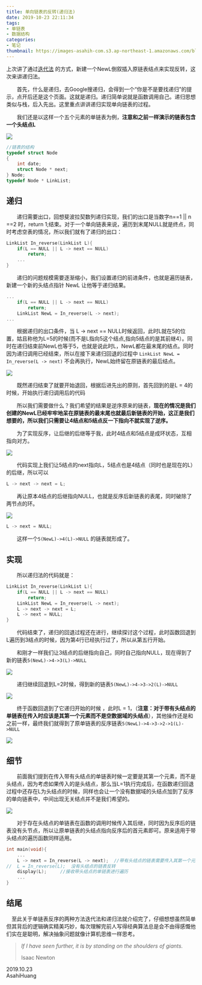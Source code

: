 ```yaml
---
title: 单向链表的反转(递归法)
date: 2019-10-23 22:11:34
tags:
- 单链表
- 数据结构
categories:
- 笔记
thumbnail: https://images-asahih-com.s3.ap-northeast-1.amazonaws.com/blog/2020/04/04/head01.jpg
---
```


上次讲了通过[迭代法]( [https://blog.asahih.com/单向链表的反转//) 的方式，新建一个NewL倒叙插入原链表结点来实现反转，这次来讲递归法。

<!--more-->

&emsp;&emsp;首先，什么是递归，去Google搜递归，会得到一个“你是不是要找递归”的提示，点开后还是这个页面。这就是递归。递归简单说就是函数调用自己。递归思想类似与栈，后入先出。这里重点讲讲递归实现单向链表的过程。

&emsp;&emsp;我们还是以这样一个五个元素的单链表为例，**注意和之前一样演示的链表包含一个头结点L**

![](https://images-asahih-com.s3.ap-northeast-1.amazonaws.com/blog/2020/04/05/1.png)

```c
//链表的结构
typedef struct Node
{
    int date;
    struct Node * next;
} Node;
typedef Node * LinkList;
```

## 递归

&emsp;&emsp;递归需要出口，回想斐波拉契数列递归实现，我们的出口是当数字n==1 || n ==2 时，return 1;结束。对于一个单向链表来说，遍历到末尾NULL就是终点，同时考虑空表的情况，所以我们就有了递归的出口：

```c
LinkList In_reverse(LinkList L){
    if(L == NULL || L -> next == NULL)
        return;
    ...
}
```

&emsp;&emsp;递归的问题规模需要逐渐缩小，我们设置递归的前进条件，也就是遍历链表，新建一个新的头结点指针 NewL 让他等于递归结果。

```c
...
    if(L == NULL || L -> next == NULL)
        return;
	LinkList NewL = In_reverse(L -> next);
...
```

&emsp;&emsp;根据递归的出口条件，当 L -> next == NULL时候返回，此时L就在5的位置，姑且称他为L=5的时候(而不是L指向5这个结点,指向5结点的是其前继4）。同时在递归结束前NewL也等于5，也就是说此时L，NewL都在最末尾的结点。同时因为递归调用已经结束，所以在接下来递归回退的过程中 `LinkList NewL = In_reverse(L -> next)` 不会再执行，NewL始终留在原链表的最后结点。

![](https://images-asahih-com.s3.ap-northeast-1.amazonaws.com/blog/2020/04/05/2.png)

&emsp;&emsp;既然递归结束了就要开始退回，根据后进先出的原则，首先回到的是L = 4的时候，开始执行递归调用后的代码

&emsp;&emsp;所以我们需要做什么？我们希望的结果是逆序原来的链表，**现在的情况是我们创建的NewL已经牢牢地呆在原链表的最末尾也就最后新链表的开始，这正是我们想要的，所以我们只需要让4结点和5结点反一下指向不就实现了逆序。**

&emsp;&emsp;为了实现反序，让后继的后继等于我，此时4结点和5结点是成环状态，互相指向对方。

![](https://images-asahih-com.s3.ap-northeast-1.amazonaws.com/blog/2020/04/05/3.png)

&emsp;&emsp;代码实现上我们让5结点的next指向L，5结点也是4结点（同时也是现在的L）的后继，所以可以

```c
L -> next -> next = L;
```

&emsp;&emsp;再让原本4结点的后继指向NULL，也就是反序后新链表的表尾，同时破除了两节点的环。

![](https://images-asahih-com.s3.ap-northeast-1.amazonaws.com/blog/2020/04/05/4.png)

```c
L -> next = NULL;
```

&emsp;&emsp;这样一个`5(NewL)->4(L)->NULL` 的链表就形成了。

## 实现

&emsp;&emsp;所以递归法的代码就是：

```c
LinkList In_reverse(LinkList L){
    if(L == NULL || L -> next == NULL)
        return;
    LinkList NewL = In_reverse(L -> next);
    L -> next -> next = L;
    L -> next = NULL;
}
```

&emsp;&emsp;代码结束了，递归的回退过程还在进行，继续探讨这个过程，此时函数回退到L遍历到3结点的时候，因为第4行已经执行过了，所以从第五行开始。

&emsp;&emsp;和刚才一样我们让3结点的后继指向自己，同时自己指向NULL，现在得到了新的链表`5(NewL)->4->3(L)->NULL`

![](https://images-asahih-com.s3.ap-northeast-1.amazonaws.com/blog/2020/04/05/5.png)

&emsp;&emsp;递归继续回退到L=2时候，得到新的链表`5(NewL)->4->3->2(L)->NULL`

![](https://images-asahih-com.s3.ap-northeast-1.amazonaws.com/blog/2020/04/05/6.png)

&emsp;&emsp;终于函数回退到了它递归开始的时候 ，此时L = 1，（**注意：对于带有头结点的单链表在传入时应该是其第一个元素而不是空数据域的头结点**），其他操作还是和之前一样，最终我们就得到了原单链表的反序链表`5(NewL)->4->3->2->1(L)->NULL`

![](https://images-asahih-com.s3.ap-northeast-1.amazonaws.com/blog/2020/04/05/7.png)

## 细节

&emsp;&emsp;前面我们提到在传入带有头结点的单链表时候一定要是其第一个元素，而不是头结点，因为考虑如果传入的是头结点，那么当L=1执行完成后，在函数递归回退过程中还存在L为头结点的时候，同样也会让一个没有数据域的头结点加到了反序的单向链表中，中间出现无关结点并不是我们希望的。

![](https://images-asahih-com.s3.ap-northeast-1.amazonaws.com/blog/2020/04/05/8.png)

&emsp;&emsp;对于存在头结点的单链表在函数的调用时候传入其后继，同时因为反序后的链表没有头节点，所以让原单链表的头结点指向反序后的首元素即可。原来适用于带头结点的遍历函数同样适用。

```c
int main(void){
    ...
    L -> next = In_reverse(L -> next);	//带有头结点的链表需要传入其第一个元素
//	L = In_reverse(L);	没有头结点的链表反转
   	display(L);		//接收带头结点的单链表进行遍历
    ...
}
```

## 结尾

&emsp;至此关于单链表反序的两种方法迭代法和递归法就介绍完了，仔细想想虽然简单但其背后的逻辑确实精美巧妙，每次理解完前人写得经典算法总是会不由得感慨他们实在是聪明，解决抽象问题就像计算机思维一样思考。

> *If I have seen further, it is by standing on the shoulders of giants.*
>
> Isaac Newton

2019.10.23  
AsahiHuang






